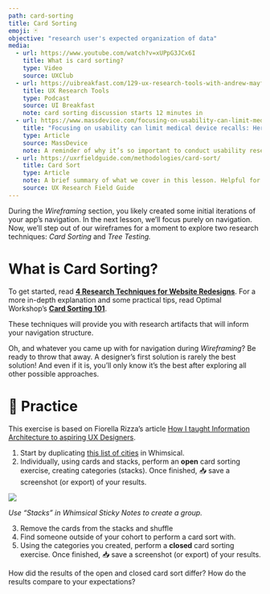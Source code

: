 ```yaml
---
path: card-sorting
title: Card Sorting
emoji: 🃏
objective: "research user's expected organization of data"
media:
  - url: https://www.youtube.com/watch?v=xUPpG3JCx6I
    title: What is card sorting?
    type: Video
    source: UXClub
  - url: https://uibreakfast.com/129-ux-research-tools-with-andrew-mayfield/
    title: UX Research Tools
    type: Podcast
    source: UI Breakfast
    note: card sorting discussion starts 12 minutes in
  - url: https://www.massdevice.com/focusing-on-usability-can-limit-medical-device-recalls-heres-how/
    title: "Focusing on usability can limit medical device recalls: Here’s how"
    type: Article
    source: MassDevice
    note: A reminder of why it’s so important to conduct usability research techniques such as Card Sorting
  - url: https://uxrfieldguide.com/methodologies/card-sort/
    title: Card Sort
    type: Article
    note: A brief summary of what we cover in this lesson. Helpful for quick review.
    source: UX Research Field Guide
---
```


During the *Wireframing* section, you likely created some initial iterations of your app’s navigation. In the next lesson, we’ll focus purely on navigation. Now, we’ll step out of our wireframes for a moment to explore two research techniques: *Card Sorting* and *Tree Testing.* 

# What is Card Sorting?
To get started, read [**4 Research Techniques for Website Redesigns**](https://www.invisionapp.com/blog/research-techniques-for-website-redesigns/). For a more in-depth explanation and some practical tips, read Optimal Workshop’s [](https://www.optimalworkshop.com/101/card-sorting)[**Card Sorting 101**](https://www.optimalworkshop.com/101/card-sorting).

These techniques will provide you with research artifacts that will inform your navigation structure.

Oh, and whatever you came up with for navigation during *Wireframing*? Be ready to throw that away. A designer’s first solution is rarely the best solution! And even if it is, you’ll only know it’s the best after exploring all other possible approaches.

# 👤 Practice

This exercise is based on Fiorella Rizza’s article [How I taught Information Architecture to aspiring UX Designers](https://uxdesign.cc/how-i-taught-information-architecture-to-aspiring-ux-designers-281ce61de42f).


1. Start by duplicating [this list of cities](https://whimsical.com/XBqWS16BhxNSXxQ8y9fbjU#7YNFXnKbYf5A4mKsXtJTN) in Whimsical. 
2. Individually, using cards and stacks, perform an **open** card sorting exercise, creating categories (stacks). Once finished, 📥 save a screenshot (or export) of your results.


![](https://paper-attachments.dropbox.com/s_2DDFF30F389174483ABF518CA44EA6A98F2DF4509B64C1975E468B16FE9C5270_1566840705738_image.png)


*Use “Stacks” in Whimsical Sticky Notes to create a group.*


3. Remove the cards from the stacks and shuffle
4. Find someone outside of your cohort to perform a card sort with.
5. Using the categories you created, perform a **closed** card sorting exercise. Once finished, 📥 save a screenshot (or export) of your results.

How did the results of the open and closed card sort differ? How do the results compare to your expectations?
